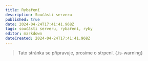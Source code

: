 ```yaml
---
title: Rybaření
description: Součásti serveru
published: true
date: 2024-04-24T17:41:41.968Z
tags: součásti serveru, rybaření, ryby
editor: markdown
dateCreated: 2024-04-24T17:41:41.968Z
---
```


> Tato stránka se připravuje, prosíme o strpení.
{.is-warning}

